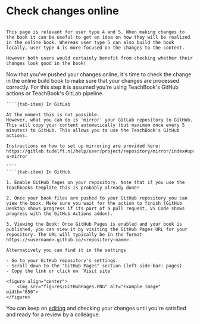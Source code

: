 # Check changes online

```{Note}

This page is relevant for user type 4 and 5. When making changes to the book it can be useful to get an idea on how they will be realized in the online book. Whereas user type 5 can also build the book locally, user type 4 is more focused on the changes to the content.

However both users would certainly benefit from checking whether their changes look good in the book!
```

Now that you've pushed your changes online, it's time to check the change in the online build book to make sure that your changes are processed correctly. For this step it is assumed you're using TeachBook's GitHub actions or TeachBook's GitLab pipeline.

`````{tab-set}
````{tab-item} In GitLab

At the moment this is not possible.
However, what you can do is 'mirror' your GitLab repository to GitHub. This will copy your content automatically (but maximum once every 5 minutes) to GitHub. This allows you to use the TeachBook's GitHub actions.

Instructions on how to set up mirroring are provided here: https://gitlab.tudelft.nl/help/user/project/repository/mirror/index#update-a-mirror

````
````{tab-item} In GitHub

1. Enable GitHub Pages on your repository. Note that if you use the Teachbooks template this is probably already done!

2. Once your book files are pushed to your GitHub repository you can view the book. Make sure you wait for the action to finish (GitHub Desktop shows progress if its part of a pull request, VS Code shows progress with the GitHub Actions addon).

3. Viewing the Book: Once GitHub Pages is enabled and your book is published, you can view it by visiting the GitHub Pages URL for your repository. The URL will typically be in the format https://<username>.github.io/<repository-name>.

Alternatively you can find it in the settings

- Go to your GitHub repository's settings.
- Scroll down to the "GitHub Pages" section (left side-bar: pages)
- Copy the link or click on `Visit site`

<figure align="center">
    <img src="figures/GitHubPages.PNG" alt="Example Image" width="650">
</figure>
`````

You can keep on [editing](edit_book) and checking your changes until you're satisfied and ready for a review by a colleague.